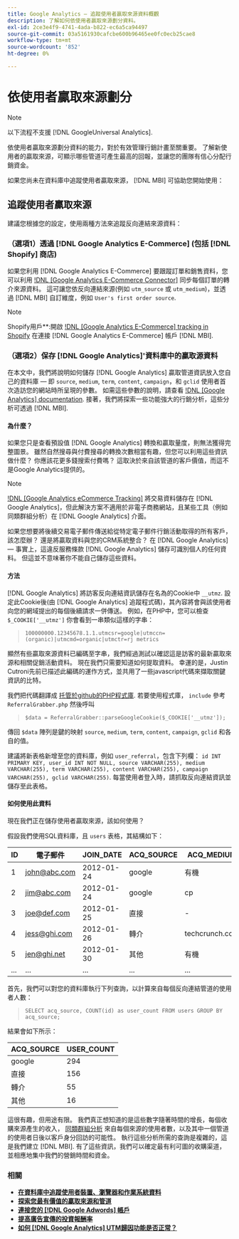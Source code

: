 ```yaml
---
title: Google Analytics — 追蹤使用者贏取來源資料概觀
description: 了解如何依使用者贏取來源劃分資料。
exl-id: 2ce3e4f9-4741-4ada-b822-ec6a5ca94497
source-git-commit: 03a5161930cafcbe600b96465ee0fc0ecb25cae8
workflow-type: tm+mt
source-wordcount: '852'
ht-degree: 0%

---
```


# 依使用者贏取來源劃分

>[!NOTE]
>
>以下流程不支援 [!DNL GoogleUniversal Analytics].

依使用者贏取來源劃分資料的能力，對於有效管理行銷計畫至關重要。 了解新使用者的贏取來源，可顯示哪些管道可產生最高的回報，並讓您的團隊有信心分配行銷資金。

如果您尚未在資料庫中追蹤使用者贏取來源， [!DNL MBI] 可協助您開始使用：

## 追蹤使用者贏取來源

建議您根據您的設定，使用兩種方法來追蹤反向連結來源資料：

### （選項1）透過 [!DNL Google Analytics E-Commerce] (包括 [!DNL Shopify] 商店)

如果您利用 [!DNL Google Analytics E-Commerce] 要跟蹤訂單和銷售資料，您可以利用 [!DNL [Google Analytics E-Commerce Connector]](../importing-data/integrations/google-ecommerce.md) 同步每個訂單的轉介來源資料。 這可讓您依反向連結來源(例如 `utm_source` 或 `utm_medium`)，並透過 [!DNL MBI] 自訂維度，例如 `User's first order source`.

>[!NOTE]
>
>Shopify用戶**:開啟 [!DNL [Google Analytics E-Commerce] tracking in Shopify](http://docs.shopify.com/manual/settings/general/google-analytics#ecommerce-tracking) 在連接 [!DNL Google Analytics E-Commerce] 帳戶 [!DNL MBI].

### （選項2）保存 [!DNL Google Analytics]&#39;資料庫中的贏取源資料

在本文中，我們將說明如何儲存 [!DNL Google Analytics] 贏取管道資訊放入您自己的資料庫 — 即 `source`, `medium`, `term`, `content`, `campaign`，和 `gclid` 使用者首次造訪您的網站時所呈現的參數。 如需這些參數的說明，請查看 [!DNL [Google Analytics] documentation](http://support.google.com/analytics/bin/answer.py?hl=en&amp;answer=1191184). 接著，我們將探索一些功能強大的行銷分析，這些分析可透過 [!DNL MBI].

#### 為什麼？

如果您只是查看預設值 [!DNL Google Analytics] 轉換和贏取量度，則無法獲得完整圖景。 雖然自然搜尋與付費搜尋的轉換次數相當有趣，但您可以利用這些資訊做什麼？ 你應該花更多錢搜索付費嗎？ 這取決於來自該管道的客戶價值，而這不是Google Analytics提供的。

>[!NOTE]
>
>[!DNL [Google Analytics eCommerce Tracking]](https://developers.google.com/analytics/devguides/collection/gajs/gaTrackingEcommerce) 將交易資料儲存在 [!DNL Google Analytics]，但此解決方案不適用於非電子商務網站，且某些工具（例如同類群組分析）在 [!DNL Google Analytics] 介面。

如果您想要將後續交易電子郵件傳送給從特定電子郵件行銷活動取得的所有客戶，該怎麼辦？ 還是將贏取資料與您的CRM系統整合？ 在 [!DNL Google Analytics]  — 事實上，這違反服務條款 [!DNL Google Analytics] 儲存可識別個人的任何資料。  但這並不意味著你不能自己儲存這些資料。

#### 方法

[!DNL Google Analytics] 將訪客反向連結資訊儲存在名為的Cookie中 `__utmz`. 設定此Cookie後(由 [!DNL Google Analytics] 追蹤程式碼)，其內容將會與該使用者向您的網域提出的每個後續請求一併傳送。 例如，在PHP中，您可以檢查 `$_COOKIE['__utmz']` 你會看到一串類似這樣的字串：

> `100000000.12345678.1.1.utmcsr=google|utmccn=(organic)|utmcmd=organic|utmctr=rj metrics`

顯然有些贏取來源資料已編碼至字串，我們經過測試以確認這是訪客的最新贏取來源和相關促銷活動資料。 現在我們只需要知道如何提取資料。 幸運的是，Justin Cutroni先前已描述此編碼的運作方式，並共用了一些javascript代碼來擷取關鍵資訊的比特。

我們把代碼翻譯成 [托管於github的PHP程式庫](https://github.com/RJMetrics/referral-grabber-php).   若要使用程式庫， `include` 參考 `ReferralGrabber.php` 然後呼叫

> `$data = ReferralGrabber::parseGoogleCookie($_COOKIE['__utmz']);`

傳回 `$data` 陣列是鍵的映射 `source`, `medium`, `term`, `content`, `campaign`, `gclid` 和各自的值。

建議將新表格新增至您的資料庫，例如 `user_referral`，包含下列欄： `id INT PRIMARY KEY, user_id INT NOT NULL, source VARCHAR(255), medium VARCHAR(255), term VARCHAR(255), content VARCHAR(255), campaign VARCHAR(255), gclid VARCHAR(255)`. 每當使用者登入時，請抓取反向連結資訊並儲存至此表格。

#### 如何使用此資料

現在我們正在儲存使用者贏取來源，該如何使用？

假設我們使用SQL資料庫，且 `users` 表格，其結構如下：

| ID | 電子郵件 | JOIN_DATE | ACQ_SOURCE | ACQ_MEDIUM |
|--- |--- |--- |--- |--- |
| 1 | john@abc.com | 2012-01-24 | google | 有機 |
| 2 | jim@abc.com | 2012-01-24 | google | cp |
| 3 | joe@def.com | 2012-01-25 | 直接 | - |
| 4 | jess@ghi.com | 2012-01-26 | 轉介 | techcrunch.com |
| 5 | jen@ghi.net | 2012-01-30 | 其他 | 有機 |
| ... | ... | ... | ... | ... |

首先，我們可以對您的資料庫執行下列查詢，以計算來自每個反向連結管道的使用者人數：

> `SELECT acq_source, COUNT(id) as user_count FROM users GROUP BY acq_source;`

結果會如下所示：

| ACQ_SOURCE | USER_COUNT |
|--- |--- |
| google | 294 |
| 直接 | 156 |
| 轉介 | 55 |
| 其他 | 16 |

這很有趣，但用途有限。 我們真正想知道的是這些數字隨著時間的增長，每個收購來源產生的收入， [同類群組分析](http://cohortanalysis.com/) 來自每個來源的使用者數，以及其中一個管道的使用者日後以客戶身分回訪的可能性。 執行這些分析所需的查詢是複雜的，這是我們建立 [!DNL MBI]. 有了這些資訊，我們可以確定最有利可圖的收購渠道，並相應地集中我們的營銷時間和資金。

### 相關

* **[在資料庫中追蹤使用者裝置、瀏覽器和作業系統資料](https://support.magento.com/hc/en-us/articles/360016732911)**
* **[探索您最有價值的贏取來源和管道](../analysis/most-value-source-channel.md)**
* **[連接您的 [!DNL Google Adwords] 帳戶](../importing-data/integrations/google-adwords.md)**
* **[提高廣告宣傳的投資報酬率](../analysis/roi-ad-camp.md)**
* **[如何 [!DNL Google Analytics] UTM歸因功能是否正常？](../analysis/utm-attributes.md)**
